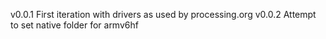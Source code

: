 v0.0.1
First iteration with drivers as used by processing.org
v0.0.2
Attempt to set native folder for armv6hf
